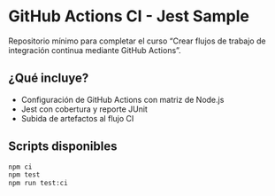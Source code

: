 # GitHub Actions CI - Jest Sample

Repositorio mínimo para completar el curso “Crear flujos de trabajo de integración continua mediante GitHub Actions”.

## ¿Qué incluye?

- Configuración de GitHub Actions con matriz de Node.js
- Jest con cobertura y reporte JUnit
- Subida de artefactos al flujo CI

## Scripts disponibles

```bash
npm ci
npm test
npm run test:ci
